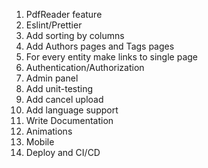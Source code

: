 1. PdfReader feature
1. Eslint/Prettier
1. Add sorting by columns
1. Add Authors pages and Tags pages
1. For every entity make links to single page
1. Authentication/Authorization
1. Admin panel
1. Add unit-testing
1. Add cancel upload
1. Add language support
1. Write Documentation
1. Animations
1. Mobile
1. Deploy and CI/CD
